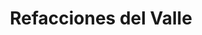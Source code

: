 ---
title: "Refacciones del Valle"
url: /tijuana/refacciones-del-valle-calle-rio-suchiate/
shop: Autoteile
---